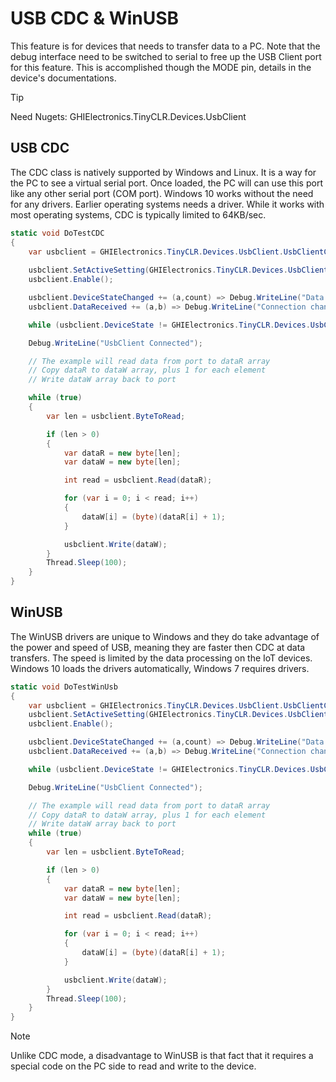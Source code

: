 # USB CDC & WinUSB
This feature is for devices that needs to transfer data to a PC. Note that the debug interface need to be switched to serial to free up the USB Client port for this feature. This is accomplished though the MODE pin, details in the device's documentations.

> [!TIP]
> Need Nugets: GHIElectronics.TinyCLR.Devices.UsbClient


## USB CDC
The CDC class is natively supported by Windows and Linux. It is a way for the PC to see a virtual serial port. Once loaded, the PC will can use this port like any other serial port (COM port). Windows 10 works without the need for any drivers. Earlier operating systems needs a driver. While it works with most operating systems, CDC is typically limited to 64KB/sec.

```cs
static void DoTestCDC 
{
    var usbclient = GHIElectronics.TinyCLR.Devices.UsbClient.UsbClientController.GetDefault();
            
    usbclient.SetActiveSetting(GHIElectronics.TinyCLR.Devices.UsbClient.UsbClientMode.Cdc, 0x1234, 0x5678);
    usbclient.Enable();

    usbclient.DeviceStateChanged += (a,count) => Debug.WriteLine("Data received:" + count);
    usbclient.DataReceived += (a,b) => Debug.WriteLine("Connection changed."); 

    while (usbclient.DeviceState != GHIElectronics.TinyCLR.Devices.UsbClient.DeviceState.Configured) ;

    Debug.WriteLine("UsbClient Connected");

    // The example will read data from port to dataR array
    // Copy dataR to dataW array, plus 1 for each element
    // Write dataW array back to port

    while (true)
    {
        var len = usbclient.ByteToRead;

        if (len > 0)
        {
            var dataR = new byte[len];
            var dataW = new byte[len];

            int read = usbclient.Read(dataR);

            for (var i = 0; i < read; i++)
            {
                dataW[i] = (byte)(dataR[i] + 1);
            }

            usbclient.Write(dataW);
        }
        Thread.Sleep(100);
    }
}
```

## WinUSB
The WinUSB drivers are unique to Windows and they do take advantage of the power and speed of USB, meaning they are faster then CDC at data transfers. The speed is limited by the data processing on the IoT devices. Windows 10 loads the drivers automatically, Windows 7 requires drivers.


```cs
static void DoTestWinUsb
{
    var usbclient = GHIElectronics.TinyCLR.Devices.UsbClient.UsbClientController.GetDefault();
    usbclient.SetActiveSetting(GHIElectronics.TinyCLR.Devices.UsbClient.UsbClientMode.WinUsb, "Manufacture_Name", "Product_Name", "SerailNumber", 0x1234, 0x5678, "{your guid}");
    usbclient.Enable();

    usbclient.DeviceStateChanged += (a,count) => Debug.WriteLine("Data received:" + count);
    usbclient.DataReceived += (a,b) => Debug.WriteLine("Connection changed."); 

    while (usbclient.DeviceState != GHIElectronics.TinyCLR.Devices.UsbClient.DeviceState.Configured) ;

    Debug.WriteLine("UsbClient Connected");

    // The example will read data from port to dataR array
    // Copy dataR to dataW array, plus 1 for each element
    // Write dataW array back to port
    while (true)
    {
        var len = usbclient.ByteToRead;

        if (len > 0)
        {
            var dataR = new byte[len];
            var dataW = new byte[len];

            int read = usbclient.Read(dataR);

            for (var i = 0; i < read; i++)
            {
                dataW[i] = (byte)(dataR[i] + 1);
            }

            usbclient.Write(dataW);
        }
        Thread.Sleep(100);
    }
}

```

> [!NOTE]
> Unlike CDC mode, a disadvantage to WinUSB is that fact that it requires a special code on the PC side to read and write to the device.



